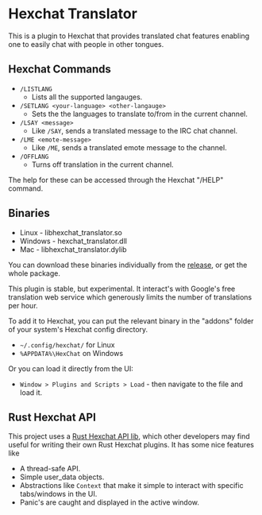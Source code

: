 
# Hexchat Translator

This is a plugin to Hexchat that provides translated chat features enabling one 
to easily chat with people in other tongues. 

## Hexchat Commands
* `/LISTLANG` 
    * Lists all the supported langauges.
* `/SETLANG <your-language> <other-langauge>`
    * Sets the the languages to translate to/from in the current channel.
* `/LSAY <message>`
    * Like `/SAY`, sends a translated message to the IRC chat channel.
* `/LME <emote-message>`
    * Like `/ME`, sends a translated emote message to the channel.
* `/OFFLANG`
    * Turns off translation in the current channel.

The help for these 
can be accessed through the Hexchat "/HELP" command.

## Binaries
* Linux   - libhexchat_translator.so
* Windows - hexchat_translator.dll
* Mac     - libhexchat_translator.dylib 

You can download these binaries individually from the
[release](https://github.com/ttappr/hexchat_translator/releases/tag/ver-0.1.1),
or get the whole package. 

This plugin is stable, but experimental. It interact's with Google's free 
translation web service which generously limits the number of translations per 
hour. 

To add it to Hexchat, you can put the relevant binary in the "addons" 
folder of your system's Hexchat config directory.
* `~/.config/hexchat/` for Linux
* `%APPDATA%\HexChat` on Windows

Or you can load it directly from the UI: 
* `Window > Plugins and Scripts > Load` - then navigate to the file and load it.

## Rust Hexchat API
This project uses a [Rust Hexchat API lib](https://github.com/ttappr/hexchat_api), 
which other developers may find useful for writing their own Rust Hexchat 
plugins. It has some nice features like
* A thread-safe API.
* Simple user_data objects.
* Abstractions like `Context` that make it simple to interact with specific tabs/windows in the UI.
* Panic's are caught and displayed in the active window.

